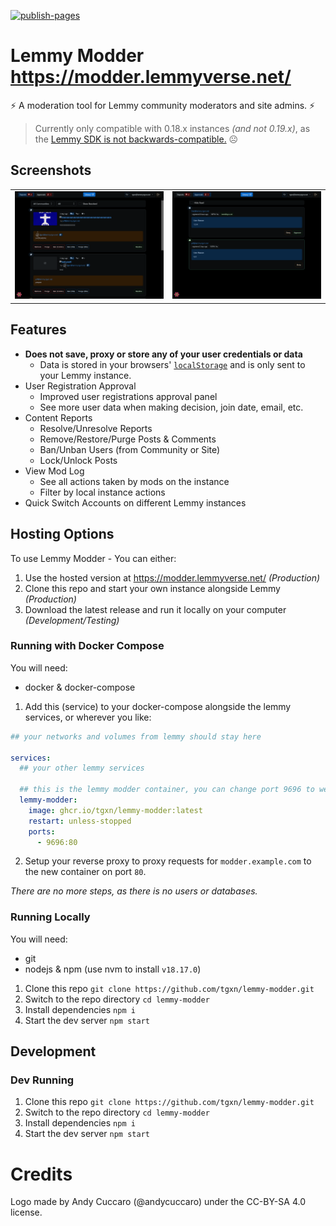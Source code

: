 [![publish-pages](https://github.com/tgxn/lemmy-modder/actions/workflows/publish-pages-main.yaml/badge.svg)](https://github.com/tgxn/lemmy-modder/actions/workflows/publish-pages-main.yaml)

# Lemmy Modder https://modder.lemmyverse.net/ 

⚡ A moderation tool for Lemmy community moderators and site admins. ⚡

 > Currently only compatible with 0.18.x instances _(and not 0.19.x)_, as the [Lemmy SDK is not backwards-compatible.](https://github.com/LemmyNet/lemmy-js-client/issues/194) ☹

## Screenshots
| | |
| --- | --- | 
| ![Login Screen](./docs/image/050/image-2.png) | ![Clean Screen](./docs/image/050/image.png)   |

## Features
- **Does not save, proxy or store any of your user credentials or data**
  - Data is stored in your browsers' [`localStorage`](https://developer.mozilla.org/en-US/docs/Web/API/Window/localStorage) and is only sent to your Lemmy instance.
- User Registration Approval
    - Improved user registrations approval panel
    - See more user data when making decision, join date, email, etc.
- Content Reports
    - Resolve/Unresolve Reports
    - Remove/Restore/Purge Posts & Comments
    - Ban/Unban Users (from Community or Site)
    - Lock/Unlock Posts
- View Mod Log
    - See all actions taken by mods on the instance
    - Filter by local instance actions
- Quick Switch Accounts on different Lemmy instances


## Hosting Options

To use Lemmy Modder - You can either:

1. Use the hosted version at https://modder.lemmyverse.net/ _(Production)_
2. Clone this repo and start your own instance alongside Lemmy  _(Production)_
3. Download the latest release and run it locally on your computer _(Development/Testing)_

### Running with Docker Compose

You will need:
- docker & docker-compose

1. Add this (service) to your docker-compose alongside the lemmy services, or wherever you like:
```yaml
## your networks and volumes from lemmy should stay here

services:
  ## your other lemmy services

  ## this is the lemmy modder container, you can change port 9696 to wehatever you like
  lemmy-modder:
    image: ghcr.io/tgxn/lemmy-modder:latest
    restart: unless-stopped
    ports:
      - 9696:80
```

2. Setup your reverse proxy to proxy requests for `modder.example.com` to the new container on port `80`.

_There are no more steps, as there is no users or databases._

### Running Locally

You will need:
- git
- nodejs & npm (use nvm to install `v18.17.0`)

1. Clone this repo `git clone https://github.com/tgxn/lemmy-modder.git`
2. Switch to the repo directory `cd lemmy-modder`
3. Install dependencies `npm i`
4. Start the dev server `npm start`

## Development

### Dev Running

1. Clone this repo `git clone https://github.com/tgxn/lemmy-modder.git`
2. Switch to the repo directory `cd lemmy-modder`
3. Install dependencies `npm i`
4. Start the dev server `npm start`


# Credits

Logo made by Andy Cuccaro (@andycuccaro) under the CC-BY-SA 4.0 license.

